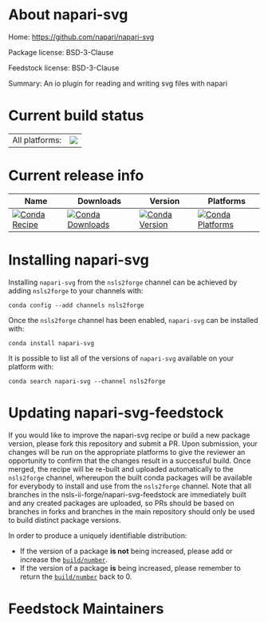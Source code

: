About napari-svg
================

Home: https://github.com/napari/napari-svg

Package license: BSD-3-Clause

Feedstock license: BSD-3-Clause

Summary: An io plugin for reading and writing svg files with napari



Current build status
====================


<table><tr><td>All platforms:</td>
    <td>
      <a href="https://dev.azure.com/nsls2forge/nsls2forge/_build/latest?definitionId=229&branchName=master">
        <img src="https://dev.azure.com/nsls2forge/nsls2forge/_apis/build/status/napari-svg-feedstock?branchName=master">
      </a>
    </td>
  </tr>
</table>

Current release info
====================

| Name | Downloads | Version | Platforms |
| --- | --- | --- | --- |
| [![Conda Recipe](https://img.shields.io/badge/recipe-napari--svg-green.svg)](https://anaconda.org/nsls2forge/napari-svg) | [![Conda Downloads](https://img.shields.io/conda/dn/nsls2forge/napari-svg.svg)](https://anaconda.org/nsls2forge/napari-svg) | [![Conda Version](https://img.shields.io/conda/vn/nsls2forge/napari-svg.svg)](https://anaconda.org/nsls2forge/napari-svg) | [![Conda Platforms](https://img.shields.io/conda/pn/nsls2forge/napari-svg.svg)](https://anaconda.org/nsls2forge/napari-svg) |

Installing napari-svg
=====================

Installing `napari-svg` from the `nsls2forge` channel can be achieved by adding `nsls2forge` to your channels with:

```
conda config --add channels nsls2forge
```

Once the `nsls2forge` channel has been enabled, `napari-svg` can be installed with:

```
conda install napari-svg
```

It is possible to list all of the versions of `napari-svg` available on your platform with:

```
conda search napari-svg --channel nsls2forge
```




Updating napari-svg-feedstock
=============================

If you would like to improve the napari-svg recipe or build a new
package version, please fork this repository and submit a PR. Upon submission,
your changes will be run on the appropriate platforms to give the reviewer an
opportunity to confirm that the changes result in a successful build. Once
merged, the recipe will be re-built and uploaded automatically to the
`nsls2forge` channel, whereupon the built conda packages will be available for
everybody to install and use from the `nsls2forge` channel.
Note that all branches in the nsls-ii-forge/napari-svg-feedstock are
immediately built and any created packages are uploaded, so PRs should be based
on branches in forks and branches in the main repository should only be used to
build distinct package versions.

In order to produce a uniquely identifiable distribution:
 * If the version of a package **is not** being increased, please add or increase
   the [``build/number``](https://conda.io/docs/user-guide/tasks/build-packages/define-metadata.html#build-number-and-string).
 * If the version of a package **is** being increased, please remember to return
   the [``build/number``](https://conda.io/docs/user-guide/tasks/build-packages/define-metadata.html#build-number-and-string)
   back to 0.

Feedstock Maintainers
=====================


